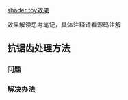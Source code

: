[shader toy效果](https://www.shadertoy.com/view/Ms2SD1)

效果解读思考笔记，具体注释请看源码注解

## 抗锯齿处理方法
### 问题
  
### 解决办法